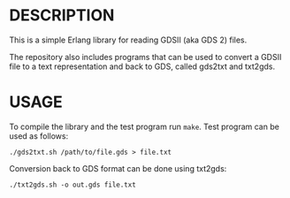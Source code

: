 DESCRIPTION
===========

This is a simple Erlang library for reading GDSII (aka GDS 2) files.

The repository also includes programs that can be used to
convert a GDSII file to a text representation and back to GDS,
called gds2txt and txt2gds.

USAGE
=====

To compile the library and the test program run `make`. Test
program can be used as follows:

    ./gds2txt.sh /path/to/file.gds > file.txt

Conversion back to GDS format can be done using txt2gds:

    ./txt2gds.sh -o out.gds file.txt
